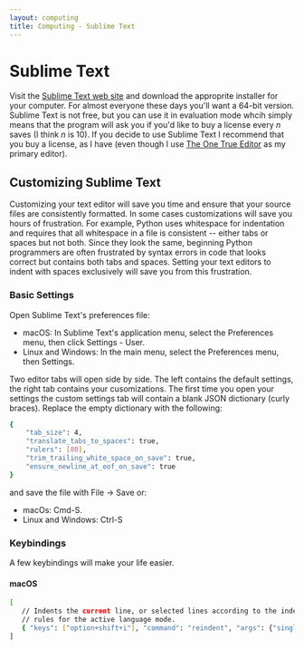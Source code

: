 ```yaml
---
layout: computing
title: Computing - Sublime Text
---
```


# Sublime Text

Visit the [Sublime Text web site](http://www.sublimetext.com/) and download the approprite installer for your computer. For almost everyone these days you'll want a 64-bit version. Sublime Text is not free, but you can use it in evaluation mode whcih simply means that the program will ask you if you'd like to buy a license every *n* saves (I think *n* is 10). If you decide to use Sublime Text I recommend that you buy a license, as I have (even though I use [The One True Editor](http://www.gnu.org/software/emacs/) as my primary editor).


## Customizing Sublime Text

Customizing your text editor will save you time and ensure that your source files are consistently formatted. In some cases customizations will save you hours of frustration. For example, Python uses whitespace for indentation and requires that all whitespace in a file is consistent -- either tabs or spaces but not both. Since they look the same, beginning Python programmers are often frustrated by syntax errors in code that looks correct but contains both tabs and spaces. Setting your text editors to indent with spaces exclusively will save you from this frustration.

### Basic Settings

Open Sublime Text's preferences file:
- macOS: In Sublime Text's application menu, select the Preferences menu, then click Settings - User.
- Linux and Windows: In the main menu, select the Preferences menu, then Settings.

Two editor tabs will open side by side. The left contains the default settings, the right tab contains your cusomizations. The first time you open your settings the custom settings tab will contain a blank JSON dictionary (curly braces). Replace the empty dictionary with the following:

```sh
{
    "tab_size": 4,
    "translate_tabs_to_spaces": true,
    "rulers": [80],
    "trim_trailing_white_space_on_save": true,
    "ensure_newline_at_eof_on_save": true
}
```

and save the file with File -> Save or:
- macOs: Cmd-S.
- Linux and Windows: Ctrl-S

### Keybindings

A few keybindings will make your life easier.

#### macOS

```sh
[
   // Indents the current line, or selected lines according to the indentation
   // rules for the active language mode.
   { "keys": ["option+shift+i"], "command": "reindent", "args": {"single_line": true}}
]
```
